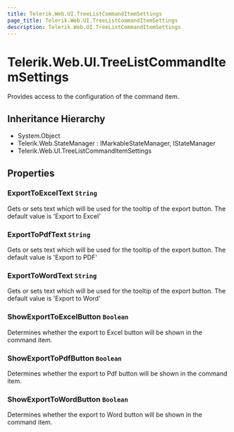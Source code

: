 ```yaml
---
title: Telerik.Web.UI.TreeListCommandItemSettings
page_title: Telerik.Web.UI.TreeListCommandItemSettings
description: Telerik.Web.UI.TreeListCommandItemSettings
---
```


# Telerik.Web.UI.TreeListCommandItemSettings

Provides access to the configuration of the command item.

## Inheritance Hierarchy

* System.Object
* Telerik.Web.StateManager : IMarkableStateManager, IStateManager
* Telerik.Web.UI.TreeListCommandItemSettings

## Properties

###  ExportToExcelText `String`

Gets or sets text which will be used for the tooltip of the export button. The default value is 'Export to Excel'

###  ExportToPdfText `String`

Gets or sets text which will be used for the tooltip of the export button. The default value is 'Export to PDF'

###  ExportToWordText `String`

Gets or sets text which will be used for the tooltip of the export button. The default value is 'Export to Word'

###  ShowExportToExcelButton `Boolean`

Determines whether the export to Excel button will be shown in the command item.

###  ShowExportToPdfButton `Boolean`

Determines whether the export to Pdf button will be shown in the command item.

###  ShowExportToWordButton `Boolean`

Determines whether the export to Word button will be shown in the command item.

